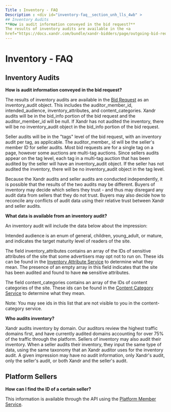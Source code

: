 ```yaml
---
Title : Inventory - FAQ
Description : <div id="inventory-faq__section_unh_lls_4wb" >
## Inventory Audits
**How is audit information conveyed in the bid request?**
The results of inventory audits are available in the <a
href="https://docs.xandr.com/bundle/xandr-bidders/page/outgoing-bid-request-to-bidders.html"
---
```



# Inventory - FAQ



<div id="inventory-faq__section_unh_lls_4wb" >

## Inventory Audits

**How is audit information conveyed in the bid request?**

The results of inventory audits are available in the <a
href="https://docs.xandr.com/bundle/xandr-bidders/page/outgoing-bid-request-to-bidders.html"
class="xref" target="_blank">Bid Request</a> as an inventory_audit
object. This includes the auditor_member_id, intended_audience,
inventory_attributes, and content_categories. Xandr audits will be in
the bid_info portion of the bid request and the auditor_member_id will
be null. If Xandr has not audited the inventory, there will be no
inventory_audit object in the bid_info portion of the bid request.

Seller audits will be in the "tags" level of the bid request, with an
inventory audit per tag, as applicable. The auditor_member\_ id will be
the seller's member ID for seller audits. Most bid requests are for a
single tag on a page, however some auctions are multi-tag auctions.
Since sellers audits appear on the tag level, each tag in a multi-tag
auction that has been audited by the seller will have an inventory_audit
object. If the seller has not audited the inventory, there will be no
inventory_audit object in the tag level.

Because the Xandr audits and seller audits are conducted independently,
it is possible that the results of the two audits may be different.
Buyers of inventory may decide which sellers they trust - and thus may
disregard any audit data from sellers that they do not trust. Buyers may
also decide how to reconcile any conflicts of audit data using their
relative trust between Xandr and seller audits.

**What data is available from an inventory audit?**

An inventory audit will include the data below about the impression:

Intended audience is an enum of general, children, young_adult, or
mature, and indicates the target maturity level of readers of the site.

The field inventory_attributes contains an array of the IDs of sensitive
attributes of the site that some advertisers may opt not to run on.
These ids can be found in the <a
href="https://docs.xandr.com/bundle/xandr-bidders/page/inventory-attribute-service.html"
class="xref" target="_blank">Inventory Attribute Service</a> to
determine what they mean. The presence of an empty array in this field
indicates that the site has been audited and found to have **no**
sensitive attributes.



The field content_categories contains an array of the IDs of content
categories of the site. These ids can be found in the <a
href="https://docs.xandr.com/bundle/xandr-bidders/page/content-category-service.html"
class="xref" target="_blank">Content Category Service</a> to determine
what they mean.

<div id="inventory-faq__note_jwk_yls_4wb" 

Note: You may see ids in this list that
are not visible to you in the content-category service.





**Who audits inventory?**

Xandr audits inventory by domain. Our auditors review the highest
traffic domains first, and have currently audited domains accounting for
over 75% of the traffic through the platform. Sellers of inventory may
also audit their inventory. When a seller audits their inventory, they
input the same type of data, using the same taxonomy that an Xandr
auditor uses for the inventory audit. A given impression may have no
audit information, only Xandr's audit, only the seller's audit, or both
Xandr and the seller's audit.



<div id="inventory-faq__section_z42_cms_4wb" >

## Platform Sellers

**How can I find the ID of a certain seller?**

This information is available through the API using the <a
href="https://docs.xandr.com/bundle/xandr-bidders/page/platform-member-service.html"
class="xref" target="_blank">Platform Member Service</a>.






